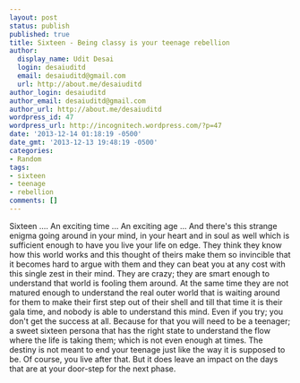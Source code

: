 ```yaml
---
layout: post
status: publish
published: true
title: Sixteen - Being classy is your teenage rebellion
author:
  display_name: Udit Desai
  login: desaiuditd
  email: desaiuditd@gmail.com
  url: http://about.me/desaiuditd
author_login: desaiuditd
author_email: desaiuditd@gmail.com
author_url: http://about.me/desaiuditd
wordpress_id: 47
wordpress_url: http://incognitech.wordpress.com/?p=47
date: '2013-12-14 01:18:19 -0500'
date_gmt: '2013-12-13 19:48:19 -0500'
categories:
- Random
tags:
- sixteen
- teenage
- rebellion
comments: []
---
```


Sixteen .... An exciting time ... An exciting age ... And there's this strange enigma going around in your mind, in your heart and in soul as well which is sufficient enough to have you live your life on edge. They think they know how this world works and this thought of theirs make them so invincible that it becomes hard to argue with them and they can beat you at any cost with this single zest in their mind. They are crazy; they are smart enough to understand that world is fooling them around. At the same time they are not matured enough to understand the real outer world that is waiting around for them to make their first step out of their shell and till that time it is their gala time, and nobody is able to understand this mind. Even if you try; you don't get the success at all. Because for that you will need to be a teenager; a sweet sixteen persona that has the right state to understand the flow where the life is taking them; which is not even enough at times. The destiny is not meant to end your teenage just like the way it is supposed to be. Of course, you live after that. But it does leave an impact on the days that are at your door-step for the next phase.

